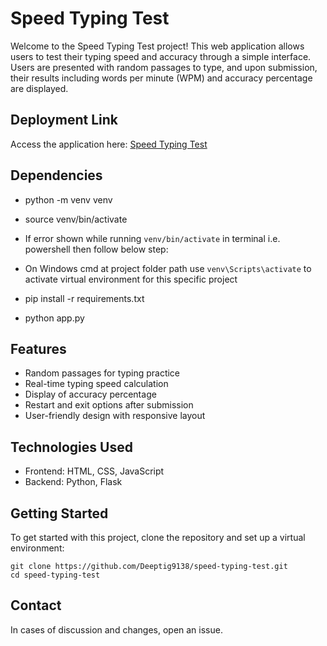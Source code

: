 # Speed Typing Test

Welcome to the Speed Typing Test project! This web application allows users to test their typing speed and accuracy through a simple interface. Users are presented with random passages to type, and upon submission, their results including words per minute (WPM) and accuracy percentage are displayed.

## Deployment Link

Access the application here: [Speed Typing Test](https://speed-typing-test-kappa.vercel.app/)

## Dependencies

- python -m venv venv
- source venv/bin/activate
- If error shown while running `venv/bin/activate` in terminal i.e. powershell then follow below step:
- On Windows cmd at project folder path use `venv\Scripts\activate` to activate virtual environment for this specific project

- pip install -r requirements.txt

- python app.py

## Features

- Random passages for typing practice
- Real-time typing speed calculation
- Display of accuracy percentage
- Restart and exit options after submission
- User-friendly design with responsive layout

## Technologies Used

- Frontend: HTML, CSS, JavaScript
- Backend: Python, Flask

## Getting Started

To get started with this project, clone the repository and set up a virtual environment:

```
git clone https://github.com/Deeptig9138/speed-typing-test.git
cd speed-typing-test
```

## Contact

In cases of discussion and changes, open an issue.
